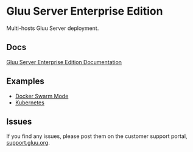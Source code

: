 # Gluu Server Enterprise Edition

Multi-hosts Gluu Server deployment.

## Docs

[Gluu Server Enterprise Edition Documentation](https://gluu.org/docs/de/4.0)

## Examples

- [Docker Swarm Mode](./examples/swarm/)
- [Kubernetes](./examples/kubernetes/)

## Issues

If you find any issues, please post them on the customer support portal, [support.gluu.org](https://support.gluu.org).
